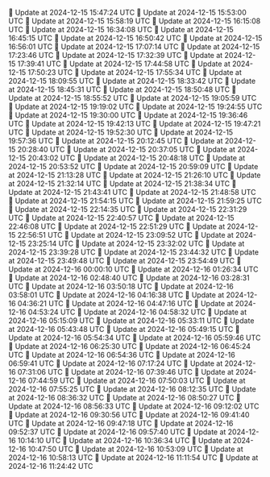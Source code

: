 🔄 Update at 2024-12-15 15:47:24 UTC
🔄 Update at 2024-12-15 15:53:00 UTC
🔄 Update at 2024-12-15 15:58:19 UTC
🔄 Update at 2024-12-15 16:15:08 UTC
🔄 Update at 2024-12-15 16:34:08 UTC
🔄 Update at 2024-12-15 16:45:15 UTC
🔄 Update at 2024-12-15 16:50:42 UTC
🔄 Update at 2024-12-15 16:56:01 UTC
🔄 Update at 2024-12-15 17:07:14 UTC
🔄 Update at 2024-12-15 17:23:46 UTC
🔄 Update at 2024-12-15 17:32:39 UTC
🔄 Update at 2024-12-15 17:39:41 UTC
🔄 Update at 2024-12-15 17:44:58 UTC
🔄 Update at 2024-12-15 17:50:23 UTC
🔄 Update at 2024-12-15 17:55:34 UTC
🔄 Update at 2024-12-15 18:09:55 UTC
🔄 Update at 2024-12-15 18:33:42 UTC
🔄 Update at 2024-12-15 18:45:31 UTC
🔄 Update at 2024-12-15 18:50:48 UTC
🔄 Update at 2024-12-15 18:55:52 UTC
🔄 Update at 2024-12-15 19:05:59 UTC
🔄 Update at 2024-12-15 19:19:02 UTC
🔄 Update at 2024-12-15 19:24:55 UTC
🔄 Update at 2024-12-15 19:30:00 UTC
🔄 Update at 2024-12-15 19:36:46 UTC
🔄 Update at 2024-12-15 19:42:13 UTC
🔄 Update at 2024-12-15 19:47:21 UTC
🔄 Update at 2024-12-15 19:52:30 UTC
🔄 Update at 2024-12-15 19:57:36 UTC
🔄 Update at 2024-12-15 20:12:45 UTC
🔄 Update at 2024-12-15 20:28:40 UTC
🔄 Update at 2024-12-15 20:37:05 UTC
🔄 Update at 2024-12-15 20:43:02 UTC
🔄 Update at 2024-12-15 20:48:18 UTC
🔄 Update at 2024-12-15 20:53:52 UTC
🔄 Update at 2024-12-15 20:59:09 UTC
🔄 Update at 2024-12-15 21:13:28 UTC
🔄 Update at 2024-12-15 21:26:10 UTC
🔄 Update at 2024-12-15 21:32:14 UTC
🔄 Update at 2024-12-15 21:38:34 UTC
🔄 Update at 2024-12-15 21:43:41 UTC
🔄 Update at 2024-12-15 21:48:58 UTC
🔄 Update at 2024-12-15 21:54:15 UTC
🔄 Update at 2024-12-15 21:59:25 UTC
🔄 Update at 2024-12-15 22:14:35 UTC
🔄 Update at 2024-12-15 22:31:29 UTC
🔄 Update at 2024-12-15 22:40:57 UTC
🔄 Update at 2024-12-15 22:46:08 UTC
🔄 Update at 2024-12-15 22:51:29 UTC
🔄 Update at 2024-12-15 22:56:51 UTC
🔄 Update at 2024-12-15 23:09:52 UTC
🔄 Update at 2024-12-15 23:25:14 UTC
🔄 Update at 2024-12-15 23:32:02 UTC
🔄 Update at 2024-12-15 23:39:28 UTC
🔄 Update at 2024-12-15 23:44:32 UTC
🔄 Update at 2024-12-15 23:49:48 UTC
🔄 Update at 2024-12-15 23:54:49 UTC
🔄 Update at 2024-12-16 00:00:10 UTC
🔄 Update at 2024-12-16 01:26:34 UTC
🔄 Update at 2024-12-16 02:48:40 UTC
🔄 Update at 2024-12-16 03:28:31 UTC
🔄 Update at 2024-12-16 03:50:18 UTC
🔄 Update at 2024-12-16 03:58:01 UTC
🔄 Update at 2024-12-16 04:16:38 UTC
🔄 Update at 2024-12-16 04:36:21 UTC
🔄 Update at 2024-12-16 04:47:16 UTC
🔄 Update at 2024-12-16 04:53:24 UTC
🔄 Update at 2024-12-16 04:58:32 UTC
🔄 Update at 2024-12-16 05:15:09 UTC
🔄 Update at 2024-12-16 05:33:11 UTC
🔄 Update at 2024-12-16 05:43:48 UTC
🔄 Update at 2024-12-16 05:49:15 UTC
🔄 Update at 2024-12-16 05:54:34 UTC
🔄 Update at 2024-12-16 05:59:46 UTC
🔄 Update at 2024-12-16 06:25:30 UTC
🔄 Update at 2024-12-16 06:45:24 UTC
🔄 Update at 2024-12-16 06:54:36 UTC
🔄 Update at 2024-12-16 06:59:41 UTC
🔄 Update at 2024-12-16 07:17:24 UTC
🔄 Update at 2024-12-16 07:31:06 UTC
🔄 Update at 2024-12-16 07:39:46 UTC
🔄 Update at 2024-12-16 07:44:59 UTC
🔄 Update at 2024-12-16 07:50:03 UTC
🔄 Update at 2024-12-16 07:55:25 UTC
🔄 Update at 2024-12-16 08:12:35 UTC
🔄 Update at 2024-12-16 08:36:32 UTC
🔄 Update at 2024-12-16 08:50:27 UTC
🔄 Update at 2024-12-16 08:56:33 UTC
🔄 Update at 2024-12-16 09:12:02 UTC
🔄 Update at 2024-12-16 09:30:56 UTC
🔄 Update at 2024-12-16 09:41:40 UTC
🔄 Update at 2024-12-16 09:47:18 UTC
🔄 Update at 2024-12-16 09:52:37 UTC
🔄 Update at 2024-12-16 09:57:40 UTC
🔄 Update at 2024-12-16 10:14:10 UTC
🔄 Update at 2024-12-16 10:36:34 UTC
🔄 Update at 2024-12-16 10:47:50 UTC
🔄 Update at 2024-12-16 10:53:09 UTC
🔄 Update at 2024-12-16 10:58:13 UTC
🔄 Update at 2024-12-16 11:11:54 UTC
🔄 Update at 2024-12-16 11:24:42 UTC
